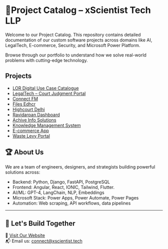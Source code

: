 # 📁Project Catalog – xScientist Tech LLP

Welcome to our Project Catalog. This repository contains detailed documentation of our custom software projects across domains like AI, LegalTech, E-commerce, Security, and Microsoft Power Platform.

Browse through our portfolio to understand how we solve real-world problems with cutting-edge technology.

## Projects

- [LOR Digital Use Case Catalogue](/LegalTech/index.md)
- [LegalTech – Court Judgment Portal](/LegalTech/index.md)
- [Connect FM](/LegalTech/index.md)
- [Files Edhcr](/LegalTech/index.md)
- [Highcourt Delhi](/LegalTech/index.md)
- [Ravidarpan Dashboard](/LegalTech/index.md)
- [Achive Info Solutions](/LegalTech/index.md)
- [Knowledge Management System](/LegalTech/index.md)
- [E-commerce App](/LegalTech/index.md)
- [Waste Levy Portal](/LegalTech/index.md)

## 🏆 About Us

We are a team of engineers, designers, and strategists building powerful solutions across:

- Backend: Python, Django, FastAPI, PostgreSQL
- Frontend: Angular, React, IONIC, Tailwind, Flutter.
- AI/ML: GPT-4, LangChain, NLP, Embeddings
- Microsoft Stack: Power Apps, Power Automate, Power Pages
- Automation: Web scraping, API workflows, data pipelines

---

## 🤝 Let's Build Together

🔗 [Visit Our Website](https://xscientist.tech)  
📬 Email us: [connect@xscientist.tech](mailto:connect@xscientist.tech)
